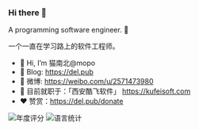 ### Hi there 👋

A programming software engineer. 👻

一个一直在学习路上的软件工程师。

* 👋 Hi, I’m 猫南北@mopo
* 📝 Blog: <https://del.pub>
* 💬 微博: <https://weibo.com/u/2571473980>
* 👀 目前就职于：「西安酷飞软件」 <https://kufeisoft.com>
* ❤️ 赞赏：<https://del.pub/donate> 

![年度评分](https://github-readme-stats.vercel.app/api?username=mopo&hide_border=true&theme=vue&show_icons=true&hide=contribs "猫南北今年的一点小作为")
![语言统计](https://github-readme-stats.vercel.app/api/top-langs/?username=mopo&layout=compact&hide_border=true&theme=vue&show_icons=true "猫南北主要用什么语言？")
